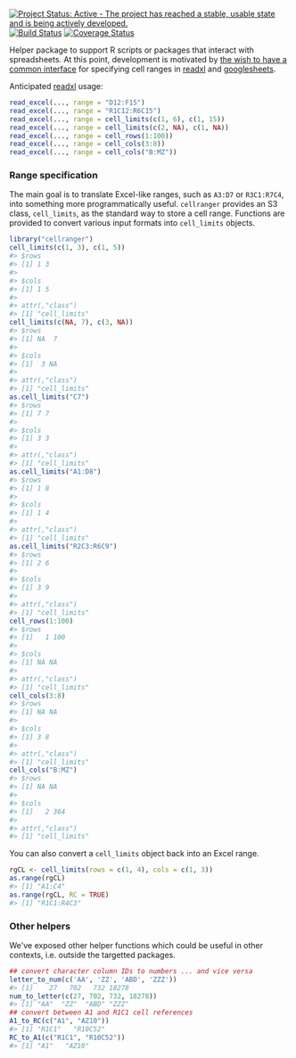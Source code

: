 <!-- README.md is generated from README.Rmd. Please edit that file -->
[![Project Status: Active - The project has reached a stable, usable state and is being actively developed.](http://www.repostatus.org/badges/0.1.0/active.svg)](http://www.repostatus.org/#active) [![Build Status](https://travis-ci.org/jennybc/cellranger.svg?branch=master)](https://travis-ci.org/jennybc/cellranger) [![Coverage Status](https://coveralls.io/repos/jennybc/cellranger/badge.svg?branch=master)](https://coveralls.io/r/jennybc/cellranger?branch=master)

Helper package to support R scripts or packages that interact with spreadsheets. At this point, development is motivated by [the wish to have a common interface](https://github.com/hadley/readxl/issues/8) for specifying cell ranges in [readxl](https://github.com/hadley/readxl) and [googlesheets](https://github.com/jennybc/googlesheets).

Anticipated [readxl](https://github.com/hadley/readxl) usage:

``` r
read_excel(..., range = "D12:F15")
read_excel(..., range = "R1C12:R6C15")
read_excel(..., range = cell_limits(c(1, 6), c(1, 15))
read_excel(..., range = cell_limits(c(2, NA), c(1, NA))
read_excel(..., range = cell_rows(1:100))
read_excel(..., range = cell_cols(3:8))
read_excel(..., range = cell_cols("B:MZ"))
```

### Range specification

The main goal is to translate Excel-like ranges, such as `A3:D7` or `R3C1:R7C4`, into something more programmatically useful. `cellranger` provides an S3 class, `cell_limits`, as the standard way to store a cell range. Functions are provided to convert various input formats into `cell_limits` objects.

``` r
library("cellranger")
cell_limits(c(1, 3), c(1, 5))
#> $rows
#> [1] 1 3
#> 
#> $cols
#> [1] 1 5
#> 
#> attr(,"class")
#> [1] "cell_limits"
cell_limits(c(NA, 7), c(3, NA))
#> $rows
#> [1] NA  7
#> 
#> $cols
#> [1]  3 NA
#> 
#> attr(,"class")
#> [1] "cell_limits"
as.cell_limits("C7")
#> $rows
#> [1] 7 7
#> 
#> $cols
#> [1] 3 3
#> 
#> attr(,"class")
#> [1] "cell_limits"
as.cell_limits("A1:D8")
#> $rows
#> [1] 1 8
#> 
#> $cols
#> [1] 1 4
#> 
#> attr(,"class")
#> [1] "cell_limits"
as.cell_limits("R2C3:R6C9")
#> $rows
#> [1] 2 6
#> 
#> $cols
#> [1] 3 9
#> 
#> attr(,"class")
#> [1] "cell_limits"
cell_rows(1:100)
#> $rows
#> [1]   1 100
#> 
#> $cols
#> [1] NA NA
#> 
#> attr(,"class")
#> [1] "cell_limits"
cell_cols(3:8)
#> $rows
#> [1] NA NA
#> 
#> $cols
#> [1] 3 8
#> 
#> attr(,"class")
#> [1] "cell_limits"
cell_cols("B:MZ")
#> $rows
#> [1] NA NA
#> 
#> $cols
#> [1]   2 364
#> 
#> attr(,"class")
#> [1] "cell_limits"
```

You can also convert a `cell_limits` object back into an Excel range.

``` r
rgCL <- cell_limits(rows = c(1, 4), cols = c(1, 3))
as.range(rgCL)
#> [1] "A1:C4"
as.range(rgCL, RC = TRUE)
#> [1] "R1C1:R4C3"
```

### Other helpers

We've exposed other helper functions which could be useful in other contexts, i.e. outside the targetted packages.

``` r
## convert character column IDs to numbers ... and vice versa
letter_to_num(c('AA', 'ZZ', 'ABD', 'ZZZ'))
#> [1]    27   702   732 18278
num_to_letter(c(27, 702, 732, 18278))
#> [1] "AA"  "ZZ"  "ABD" "ZZZ"
## convert between A1 and R1C1 cell references
A1_to_RC(c("A1", "AZ10"))
#> [1] "R1C1"   "R10C52"
RC_to_A1(c("R1C1", "R10C52"))
#> [1] "A1"   "AZ10"
```
